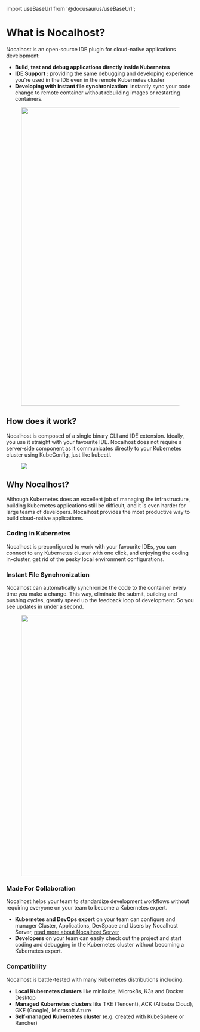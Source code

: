 import useBaseUrl from '@docusaurus/useBaseUrl';

# What is Nocalhost?

Nocalhost is an open-source IDE plugin for cloud-native applications development:

- **Build, test and debug applications directly inside Kubernetes**
- **IDE Support :** providing the same debugging and developing experience you're used in the IDE even in the remote Kubernetes cluster
- **Developing with instant file synchronization:** instantly sync your code change to remote container without rebuilding images or restarting containers.

<figure className="img-frame">
  <img className="gif-img" src={useBaseUrl('/img/intro/coding-in-cluster.gif')} width="800"/>
</figure>

## How does it work?

Nocalhost is composed of a single binary CLI and IDE extension. Ideally, you use it straight with your favourite IDE. Nocalhost does not require a server-side component as it communicates directly to your Kubernetes cluster using KubeConfig, just like kubectl.

<figure className="img-frame">
  <img className="gif-img" src={useBaseUrl('/img/intro/how-it-works.webp')} />
</figure>

## Why Nocalhost?

Although Kubernetes does an excellent job of managing the infrastructure, building Kubernetes applications still be difficult, and it is even harder for large teams of developers. Nocalhost provides the most productive way to build cloud-native applications.

### Coding in Kubernetes

Nocalhost is preconfigured to work with your favourite IDEs, you can connect to any Kubernetes cluster with one click, and enjoying the coding in-cluster, get rid of the pesky local environment configurations.

### Instant File Synchronization

Nocalhost can automatically synchronize the code to the container every time you make a change. This way, eliminate the submit, building and pushing cycles, greatly speed up the feedback loop of development. So you see updates in under a second.

<figure className="img-frame">
  <img className="gif-img" src={useBaseUrl('/img/intro/dev-circle.jpg')} width="700"/>
</figure>

### Made For Collaboration

Nocalhost helps your team to standardize development workflows without requiring everyone on your team to become a Kubernetes expert.

- **Kubernetes and DevOps expert** on your team can configure and manager Cluster, Applications, DevSpace and Users by Nocalhost Server, [read more about Nocalhost Server](./server/server-overview)
- **Developers** on your team can easily check out the project and start coding and debugging in the Kubernetes cluster without becoming a Kubernetes expert.

### Compatibility

Nocalhost is battle-tested with many Kubernetes distributions including:

- **Local Kubernetes clusters** like minikube, Microk8s, K3s and Docker Desktop
- **Managed Kubernetes clusters** like TKE (Tencent), ACK (Alibaba Cloud), GKE (Google), Microsoft Azure
- **Self-managed Kubernetes cluster** (e.g. created with KubeSphere or Rancher)
